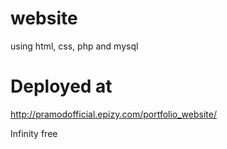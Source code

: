 # website

using html, css, php and mysql


# Deployed at

http://pramodofficial.epizy.com/portfolio_website/


Infinity free
